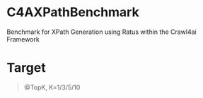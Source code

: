 # C4AXPathBenchmark
Benchmark for XPath Generation using Ratus within the Crawl4ai Framework

# Target
> @TopK, K=1/3/5/10